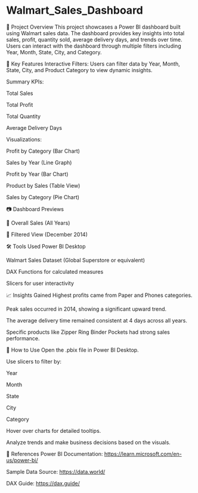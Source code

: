 # Walmart_Sales_Dashboard
📁 Project Overview
This project showcases a Power BI dashboard built using Walmart sales data. The dashboard provides key insights into total sales, profit, quantity sold, average delivery days, and trends over time. Users can interact with the dashboard through multiple filters including Year, Month, State, City, and Category.

📌 Key Features
Interactive Filters:
Users can filter data by Year, Month, State, City, and Product Category to view dynamic insights.

Summary KPIs:

Total Sales

Total Profit

Total Quantity

Average Delivery Days

Visualizations:

Profit by Category (Bar Chart)

Sales by Year (Line Graph)

Profit by Year (Bar Chart)

Product by Sales (Table View)

Sales by Category (Pie Chart)

📷 Dashboard Previews

🔹 Overall Sales (All Years)

🔹 Filtered View (December 2014)

🛠️ Tools Used
Power BI Desktop

Walmart Sales Dataset (Global Superstore or equivalent)

DAX Functions for calculated measures

Slicers for user interactivity

📈 Insights Gained
Highest profits came from Paper and Phones categories.

Peak sales occurred in 2014, showing a significant upward trend.

The average delivery time remained consistent at 4 days across all years.

Specific products like Zipper Ring Binder Pockets had strong sales performance.

📄 How to Use
Open the .pbix file in Power BI Desktop.

Use slicers to filter by:

Year

Month

State

City

Category

Hover over charts for detailed tooltips.

Analyze trends and make business decisions based on the visuals.

🔗 References
Power BI Documentation: https://learn.microsoft.com/en-us/power-bi/

Sample Data Source: https://data.world/

DAX Guide: https://dax.guide/
